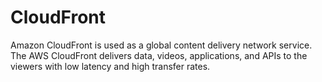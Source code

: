 # CloudFront

Amazon CloudFront is used as a global content delivery network service. The AWS CloudFront delivers data, videos, applications, and APIs to the viewers with low latency and high transfer rates.
